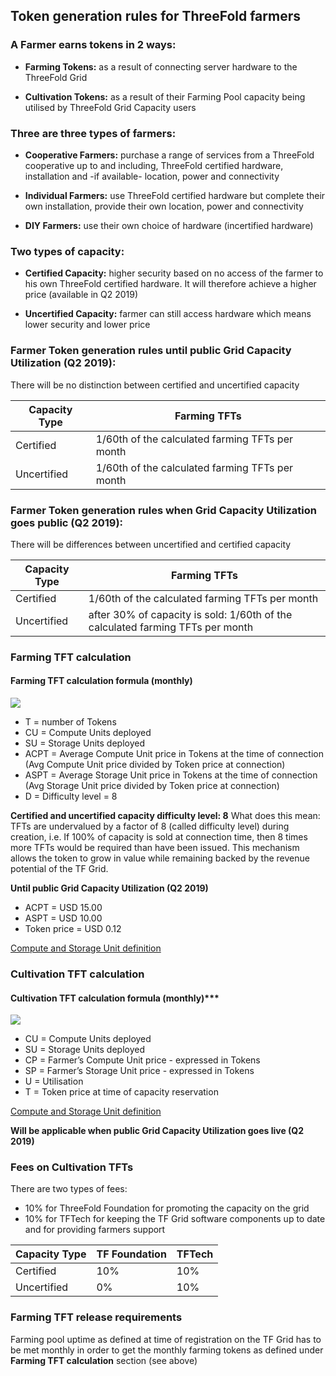 ## Token generation rules for ThreeFold farmers

### A Farmer earns tokens in 2 ways:

* **Farming Tokens:** as a result of connecting server hardware to the ThreeFold Grid

* **Cultivation Tokens:** as a result of their Farming Pool capacity being utilised by ThreeFold Grid Capacity users


### Three are three types of farmers:

* **Cooperative Farmers:** purchase a range of services from a ThreeFold cooperative up to and including, ThreeFold certified hardware, installation and -if available- location, power and connectivity

* **Individual Farmers:** use ThreeFold certified hardware but complete their own installation, provide their own location, power and connectivity

* **DIY Farmers:** use their own choice of hardware (incertified hardware)


### Two types of capacity:

* **Certified Capacity:** higher security based on no access of the farmer to his own ThreeFold certified hardware. It will therefore achieve a higher price (available in Q2 2019)

* **Uncertified Capacity:** farmer can still access hardware which means lower security and lower price



### Farmer Token generation rules until public Grid Capacity Utilization (Q2 2019):

There will be no distinction between certified and uncertified capacity


|   Capacity Type    | Farming TFTs   |
| ------------------ | ---------------| 
| Certified | 1/60th of the calculated farming TFTs per month | 
| Uncertified | 1/60th of the calculated farming TFTs per month | 


### Farmer Token generation rules when Grid Capacity Utilization goes public (Q2 2019):
There will be differences between uncertified and certified capacity


|    Capacity Type   | Farming TFTs   | 
| ------------------ | ---------------| 
| Certified | 1/60th of the calculated farming TFTs per month | 
| Uncertified| after 30% of capacity is sold: 1/60th of the calculated farming TFTs per month |


### Farming TFT calculation

#### Farming TFT calculation formula (monthly)

![](https://github.com/threefoldfoundation/info_grid/blob/development/docs/concepts/images/TFT_Farming_Formula.png)

* T = number of Tokens
* CU = Compute Units deployed
* SU = Storage Units deployed
* ACPT = Average Compute Unit price in Tokens at the time of connection (Avg Compute Unit price divided by Token price at connection)
* ASPT = Average Storage Unit price in Tokens at the time of connection (Avg Storage Unit price divided by Token price at connection)
* D = Difficulty level = 8

****Certified and uncertified capacity difficulty level: 8****
What does this mean: TFTs are undervalued by a factor of 8 (called difficulty level) during creation, i.e. If 100% of capacity is sold at connection time, then 8 times more TFTs would be required than have been issued. This mechanism allows the token to grow in value while remaining backed by the revenue potential of the TF Grid.

****Until public Grid Capacity Utilization (Q2 2019)****

* ACPT = USD 15.00
* ASPT = USD 10.00 
* Token price = USD 0.12

[Compute and Storage Unit definition](https://github.com/threefoldfoundation/info_grid/blob/development/docs/concepts/cloud_units.md)


### Cultivation TFT calculation

#### Cultivation TFT calculation formula (monthly)***

![](https://github.com/threefoldfoundation/info_grid/blob/development/docs/concepts/images/TFT_Cultivation_Formula.png)

* CU = Compute Units deployed
* SU = Storage Units deployed
* CP = Farmer’s Compute Unit price - expressed in Tokens
* SP = Farmer’s Storage Unit price - expressed in Tokens
* U = Utilisation
* T = Token price at time of capacity reservation

[Compute and Storage Unit definition](https://github.com/threefoldfoundation/info_grid/blob/development/docs/concepts/cloud_units.md)

****Will be applicable when public Grid Capacity Utilization goes live (Q2 2019)****


### Fees on Cultivation TFTs

There are two types of fees:
* 10% for ThreeFold Foundation for promoting the capacity on the grid
* 10% for TFTech for keeping the TF Grid software components up to date and for providing farmers support


|    Capacity Type   | TF Foundation   | TFTech|
| ------------------ | ---------------| ------------------ |
| Certified | 10% | 10% |
| Uncertified| 0% | 10% |


### Farming TFT release requirements

Farming pool uptime as defined at time of registration on the TF Grid has to be met monthly in order to get the monthly farming tokens as defined under **Farming TFT calculation** section (see above)



